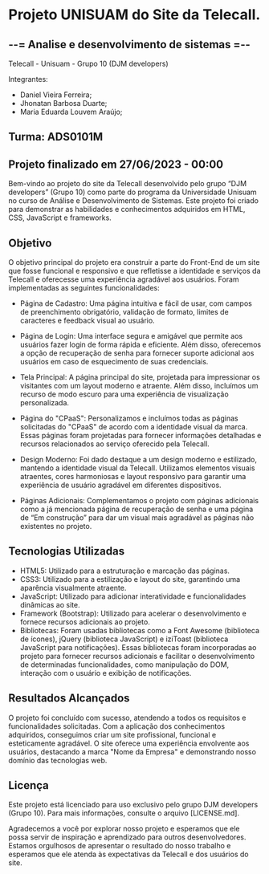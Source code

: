 ﻿# Projeto UNISUAM do Site da Telecall.

--= Analise e desenvolvimento de sistemas =--
-------------------------------------
Telecall - Unisuam - Grupo 10 (DJM developers)

Integrantes:
- Daniel Vieira Ferreira;
- Jhonatan Barbosa Duarte;
- Maria Eduarda Louvem Araújo;

Turma: ADS0101M
--------------------------------------------
Projeto finalizado em 27/06/2023 - 00:00
--------------------------------------------


Bem-vindo ao projeto do site da Telecall desenvolvido pelo grupo “DJM developers” (Grupo 10) como parte do programa da Universidade Unisuam no curso de Análise e Desenvolvimento de Sistemas. Este projeto foi criado para demonstrar as habilidades e conhecimentos adquiridos em HTML, CSS, JavaScript e frameworks.

## Objetivo

O objetivo principal do projeto era construir a parte do Front-End de um site que fosse funcional e responsivo e que refletisse a identidade e serviços da Telecall e oferecesse uma experiência agradável aos usuários. Foram implementadas as seguintes funcionalidades:

- Página de Cadastro: Uma página intuitiva e fácil de usar, com campos de preenchimento obrigatório, validação de formato, limites de caracteres e feedback visual ao usuário.

- Página de Login: Uma interface segura e amigável que permite aos usuários fazer login de forma rápida e eficiente. Além disso, oferecemos a opção de recuperação de senha para fornecer suporte adicional aos usuários em caso de esquecimento de suas credenciais.

- Tela Principal: A página principal do site, projetada para impressionar os visitantes com um layout moderno e atraente. Além disso, incluímos um recurso de modo escuro para uma experiência de visualização personalizada.

- Página do "CPaaS": Personalizamos e incluímos todas as páginas solicitadas do "CPaaS" de acordo com a identidade visual da marca. Essas páginas foram projetadas para fornecer informações detalhadas e recursos relacionados ao serviço oferecido pela Telecall.

- Design Moderno: Foi dado destaque a um design moderno e estilizado, mantendo a identidade visual da Telecall. Utilizamos elementos visuais atraentes, cores harmoniosas e layout responsivo para garantir uma experiência de usuário agradável em diferentes dispositivos.

- Páginas Adicionais: Complementamos o projeto com páginas adicionais como a já mencionada página de recuperação de senha e uma página de “Em construção” para dar um visual mais agradável as páginas não existentes no projeto.

## Tecnologias Utilizadas

- HTML5: Utilizado para a estruturação e marcação das páginas.
- CSS3: Utilizado para a estilização e layout do site, garantindo uma aparência visualmente atraente.
- JavaScript: Utilizado para adicionar interatividade e funcionalidades dinâmicas ao site.
- Framework (Bootstrap): Utilizado para acelerar o desenvolvimento e fornece recursos adicionais ao projeto.
- Bibliotecas: Foram usadas bibliotecas como a Font Awesome (biblioteca de ícones), jQuery (biblioteca JavaScript) e iziToast (biblioteca JavaScript para notificações).
Essas bibliotecas foram incorporadas ao projeto para fornecer recursos adicionais e facilitar o desenvolvimento de determinadas funcionalidades, como manipulação do DOM, interação com o usuário e exibição de notificações.

## Resultados Alcançados

O projeto foi concluído com sucesso, atendendo a todos os requisitos e funcionalidades solicitadas. Com a aplicação dos conhecimentos adquiridos, conseguimos criar um site profissional, funcional e esteticamente agradável. O site oferece uma experiência envolvente aos usuários, destacando a marca "Nome da Empresa" e demonstrando nosso domínio das tecnologias web.

## Licença

Este projeto está licenciado para uso exclusivo pelo grupo DJM developers (Grupo 10). Para mais informações, consulte o arquivo [LICENSE.md].

Agradecemos a você por explorar nosso projeto e esperamos que ele possa servir de inspiração e aprendizado para outros desenvolvedores. Estamos orgulhosos de apresentar o resultado do nosso trabalho e esperamos que ele atenda às expectativas da Telecall e dos usuários do site.

